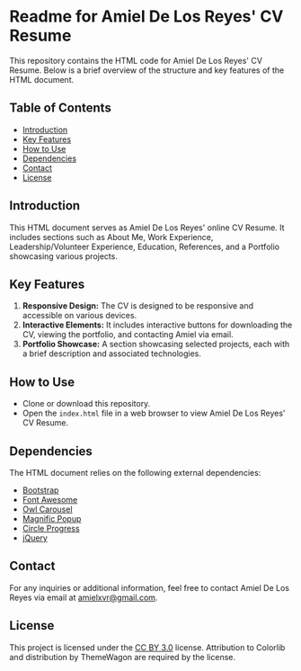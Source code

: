 # Readme for Amiel De Los Reyes' CV Resume

This repository contains the HTML code for Amiel De Los Reyes' CV Resume. Below is a brief overview of the structure and key features of the HTML document.

## Table of Contents
- [Introduction](#introduction)
- [Key Features](#key-features)
- [How to Use](#how-to-use)
- [Dependencies](#dependencies)
- [Contact](#contact)
- [License](#license)

## Introduction
This HTML document serves as Amiel De Los Reyes' online CV Resume. It includes sections such as About Me, Work Experience, Leadership/Volunteer Experience, Education, References, and a Portfolio showcasing various projects.

## Key Features
1. **Responsive Design:** The CV is designed to be responsive and accessible on various devices.
2. **Interactive Elements:** It includes interactive buttons for downloading the CV, viewing the portfolio, and contacting Amiel via email.
3. **Portfolio Showcase:** A section showcasing selected projects, each with a brief description and associated technologies.

## How to Use
- Clone or download this repository.
- Open the `index.html` file in a web browser to view Amiel De Los Reyes' CV Resume.

## Dependencies
The HTML document relies on the following external dependencies:
- [Bootstrap](https://getbootstrap.com/)
- [Font Awesome](https://fontawesome.com/)
- [Owl Carousel](https://owlcarousel2.github.io/OwlCarousel2/)
- [Magnific Popup](https://dimsemenov.com/plugins/magnific-popup/)
- [Circle Progress](https://github.com/pguso/jquery-plugin-circliful)
- [jQuery](https://jquery.com/)

## Contact
For any inquiries or additional information, feel free to contact Amiel De Los Reyes via email at [amielxvr@gmail.com](mailto:amielxvr@gmail.com).

## License
This project is licensed under the [CC BY 3.0](https://creativecommons.org/licenses/by/3.0/) license. Attribution to Colorlib and distribution by ThemeWagon are required by the license.
